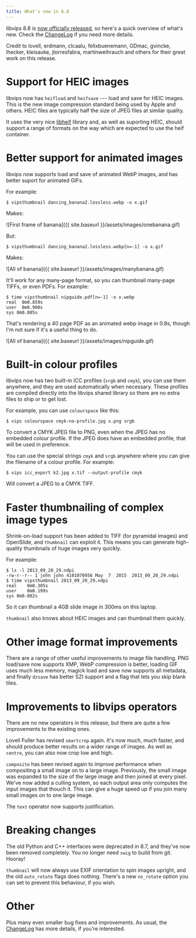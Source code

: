 ```yaml
---
title: What's new in 8.8
---
```


libvips 8.8 is [now officially
released](https://github.com/libvips/libvips/releases/tag/v8.8.0), so
here's a quick overview of what's new.  Check the
[ChangeLog](https://github.com/libvips/libvips/blob/master/ChangeLog)
if you need more details.

Credit to lovell, erdmann, clcaalu, felixbuenemann, GDmac, gvincke, lhecker,
kleisauke, jtorresfabra, martinweihrauch and others for their great work
on this release.

# Support for HEIC images

libvips now has `heifload` and `heifsave` --- load and save for HEIC
images.  This is the new image compression standard being used by Apple
and others. HEIC files are typically half the size of JPEG files at similar 
quality.

It uses the very nice [libheif](https://github.com/strukturag/libheif)
library and, as well as suporting HEIC, should support a range of formats
on the way which are expected to use the heif container.

# Better support for animated images

libvips now supports load and save of animated WebP images, and has better
suport for animated GIFs.

For example:

```
$ vipsthumbnail dancing_banana2.lossless.webp -o x.gif
```

Makes:

![First frame of banana]({{ site.baseurl }}/assets/images/onebanana.gif)

But:

```
$ vipsthumbnail dancing_banana2.lossless.webp[n=-1] -o x.gif
```

Makes:

![All of banana]({{ site.baseurl }}/assets/images/manybanana.gif)

It'll work for any many-page format, so you can thumbnail many-page TIFFs,
or even PDFs. For example:

```
$ time vipsthumbnail nipguide.pdf[n=-1] -o x.webp
real  0m0.859s
user  0m0.900s
sys 0m0.085s
```

That's rendering a 40 page PDF as an animated webp image in 0.8s, though I'm 
not sure if it's a useful thing to do.

![All of banana]({{ site.baseurl }}/assets/images/nipguide.gif)

# Built-in colour profiles

libvips now has two built-in ICC profiles (`srgb` and `cmyk`), you can use
them anywhere, and they are used automatically when necessary. These profiles
are compiled directly into the libvips shared library so there are no extra
files to ship or to get lost.

For example, you can use `colourspace` like this:

```
$ vips colourspace cmyk-no-profile.jpg x.png srgb
```

To convert a CMYK JPEG file to PNG, even when the JPEG has no embedded colour
profile. If the JPEG does have an embedded profile, that will be used in
preference.

You can use the special strings `cmyk` and `srgb` anywhere where you can give
the filename of a colour profile. For example:

```
$ vips icc_export k2.jpg x.tif --output-profile cmyk
```

Will convert a JPEG to a CMYK TIFF.

# Faster thumbnailing of complex image types

Shrink-on-load support has been added to TIFF (for pyramidal images) and
OpenSlide, and `thumbnail` can exploit it. This means you can generate
high-quality thumbnails of huge images very quickly.

For example:

```
$ ls -l 2013_09_20_29.ndpi
-rw-r--r-- 1 john john 4101070956 May  7  2015  2013_09_20_29.ndpi
$ time vipsthumbnail 2013_09_20_29.ndpi
real	0m0.305s
user	0m0.199s
sys	0m0.082s
```

So it can thumbnail a 4GB slide image in 300ms on this laptop.

`thumbnail` also knows about HEIC images and can thumbnail them quickly.

# Other image format improvements

There are a range of other useful improvements to image file handling. PNG
load/save now supports XMP, WebP compression is better, loading GIF 
uses much less memory, magick load and save now supports all metadata,
and finally `dzsave` has better SZI support and a flag that lets you skip
blank tiles.

# Improvements to libvips operators

There are no new operators in this release, but there are quite a few
improvements to the existing ones.

Lovell Fuller has revised `smartcrop` again. It's now much, much faster, and
should produce better results on a wider range of images. As well as `centre`,
you can also now crop low and high.

`composite` has been revised again to improve performance when compositing a
small image on to a large image. Previously, the small image was expanded to the
size of the large image and then joined at every pixel. We've now added a
culling system, so each output area only computes the input images that thouch
it. This can give a huge speed up if you join many small images on to one large
image.

The `text` operator now supports justification.

# Breaking changes

The old Python and C++ interfaces were deprecated in 8.7, and they've now
been removed completely. You no longer need `swig` to build from git. Hooray!

`thumbnail` will now always use EXIF orientation to spin images upright,
and the old `auto_rotate` flags does nothing. There's a new `no_rotate`
option you can set to prevent this behaviour, if you wish.

# Other

Plus many even smaller bug fixes and improvements. As usual, the 
[ChangeLog](https://github.com/libvips/libvips/blob/master/ChangeLog)
has more details, if you're interested.
